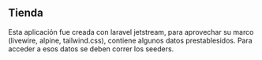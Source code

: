 ## Tienda

Esta aplicación fue creada con laravel jetstream, para aprovechar su marco (livewire, alpine, tailwind.css), contiene algunos datos prestablesidos. Para acceder a esos datos se deben correr los seeders. 

